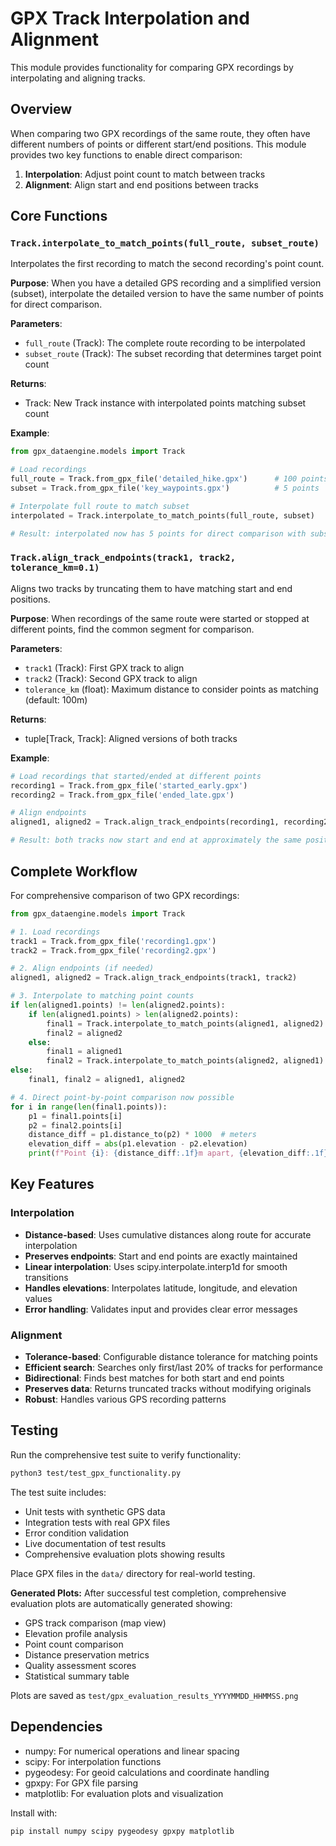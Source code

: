 # GPX Track Interpolation and Alignment

This module provides functionality for comparing GPX recordings by interpolating and aligning tracks.

## Overview

When comparing two GPX recordings of the same route, they often have different numbers of points or different start/end positions. This module provides two key functions to enable direct comparison:

1. **Interpolation**: Adjust point count to match between tracks
2. **Alignment**: Align start and end positions between tracks

## Core Functions

### `Track.interpolate_to_match_points(full_route, subset_route)`

Interpolates the first recording to match the second recording's point count.

**Purpose**: When you have a detailed GPS recording and a simplified version (subset), interpolate the detailed version to have the same number of points for direct comparison.

**Parameters**:
- `full_route` (Track): The complete route recording to be interpolated
- `subset_route` (Track): The subset recording that determines target point count

**Returns**: 
- Track: New Track instance with interpolated points matching subset count

**Example**:
```python
from gpx_dataengine.models import Track

# Load recordings
full_route = Track.from_gpx_file('detailed_hike.gpx')      # 100 points
subset = Track.from_gpx_file('key_waypoints.gpx')          # 5 points

# Interpolate full route to match subset
interpolated = Track.interpolate_to_match_points(full_route, subset)

# Result: interpolated now has 5 points for direct comparison with subset
```

### `Track.align_track_endpoints(track1, track2, tolerance_km=0.1)`

Aligns two tracks by truncating them to have matching start and end positions.

**Purpose**: When recordings of the same route were started or stopped at different points, find the common segment for comparison.

**Parameters**:
- `track1` (Track): First GPX track to align
- `track2` (Track): Second GPX track to align
- `tolerance_km` (float): Maximum distance to consider points as matching (default: 100m)

**Returns**:
- tuple[Track, Track]: Aligned versions of both tracks

**Example**:
```python
# Load recordings that started/ended at different points
recording1 = Track.from_gpx_file('started_early.gpx')
recording2 = Track.from_gpx_file('ended_late.gpx')

# Align endpoints
aligned1, aligned2 = Track.align_track_endpoints(recording1, recording2)

# Result: both tracks now start and end at approximately the same positions
```

## Complete Workflow

For comprehensive comparison of two GPX recordings:

```python
from gpx_dataengine.models import Track

# 1. Load recordings
track1 = Track.from_gpx_file('recording1.gpx')
track2 = Track.from_gpx_file('recording2.gpx') 

# 2. Align endpoints (if needed)
aligned1, aligned2 = Track.align_track_endpoints(track1, track2)

# 3. Interpolate to matching point counts
if len(aligned1.points) != len(aligned2.points):
    if len(aligned1.points) > len(aligned2.points):
        final1 = Track.interpolate_to_match_points(aligned1, aligned2)
        final2 = aligned2
    else:
        final1 = aligned1  
        final2 = Track.interpolate_to_match_points(aligned2, aligned1)
else:
    final1, final2 = aligned1, aligned2

# 4. Direct point-by-point comparison now possible
for i in range(len(final1.points)):
    p1 = final1.points[i]
    p2 = final2.points[i]
    distance_diff = p1.distance_to(p2) * 1000  # meters
    elevation_diff = abs(p1.elevation - p2.elevation)
    print(f"Point {i}: {distance_diff:.1f}m apart, {elevation_diff:.1f}m elevation diff")
```

## Key Features

### Interpolation
- **Distance-based**: Uses cumulative distances along route for accurate interpolation
- **Preserves endpoints**: Start and end points are exactly maintained
- **Linear interpolation**: Uses scipy.interpolate.interp1d for smooth transitions
- **Handles elevations**: Interpolates latitude, longitude, and elevation values
- **Error handling**: Validates input and provides clear error messages

### Alignment  
- **Tolerance-based**: Configurable distance tolerance for matching points
- **Efficient search**: Searches only first/last 20% of tracks for performance
- **Bidirectional**: Finds best matches for both start and end points
- **Preserves data**: Returns truncated tracks without modifying originals
- **Robust**: Handles various GPS recording patterns

## Testing

Run the comprehensive test suite to verify functionality:

```bash
python3 test/test_gpx_functionality.py
```

The test suite includes:
- Unit tests with synthetic GPS data
- Integration tests with real GPX files  
- Error condition validation
- Live documentation of test results
- Comprehensive evaluation plots showing results

Place GPX files in the `data/` directory for real-world testing.

**Generated Plots:**
After successful test completion, comprehensive evaluation plots are automatically generated showing:
- GPS track comparison (map view)
- Elevation profile analysis
- Point count comparison
- Distance preservation metrics
- Quality assessment scores
- Statistical summary table

Plots are saved as `test/gpx_evaluation_results_YYYYMMDD_HHMMSS.png`

## Dependencies

- numpy: For numerical operations and linear spacing
- scipy: For interpolation functions
- pygeodesy: For geoid calculations and coordinate handling
- gpxpy: For GPX file parsing
- matplotlib: For evaluation plots and visualization

Install with:
```bash
pip install numpy scipy pygeodesy gpxpy matplotlib
```